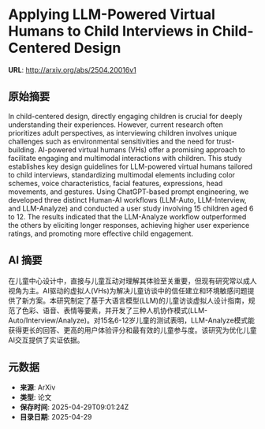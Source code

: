 # Applying LLM-Powered Virtual Humans to Child Interviews in Child-Centered Design

**URL**: http://arxiv.org/abs/2504.20016v1

## 原始摘要

In child-centered design, directly engaging children is crucial for deeply
understanding their experiences. However, current research often prioritizes
adult perspectives, as interviewing children involves unique challenges such as
environmental sensitivities and the need for trust-building. AI-powered virtual
humans (VHs) offer a promising approach to facilitate engaging and multimodal
interactions with children. This study establishes key design guidelines for
LLM-powered virtual humans tailored to child interviews, standardizing
multimodal elements including color schemes, voice characteristics, facial
features, expressions, head movements, and gestures. Using ChatGPT-based prompt
engineering, we developed three distinct Human-AI workflows (LLM-Auto,
LLM-Interview, and LLM-Analyze) and conducted a user study involving 15
children aged 6 to 12. The results indicated that the LLM-Analyze workflow
outperformed the others by eliciting longer responses, achieving higher user
experience ratings, and promoting more effective child engagement.


## AI 摘要

在儿童中心设计中，直接与儿童互动对理解其体验至关重要，但现有研究常以成人视角为主。AI驱动的虚拟人(VHs)为解决儿童访谈中的信任建立和环境敏感问题提供了新方案。本研究制定了基于大语言模型(LLM)的儿童访谈虚拟人设计指南，规范了色彩、语音、表情等要素，并开发了三种人机协作模式(LLM-Auto/Interview/Analyze)。对15名6-12岁儿童的测试表明，LLM-Analyze模式能获得更长的回答、更高的用户体验评分和最有效的儿童参与度。该研究为优化儿童AI交互提供了实证依据。

## 元数据

- **来源**: ArXiv
- **类型**: 论文
- **保存时间**: 2025-04-29T09:01:24Z
- **目录日期**: 2025-04-29
